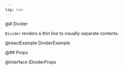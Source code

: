 ```yaml
---
tag: new
---
```


@# Divider

`Divider` renders a thin line to visually separate contents.

@reactExample DividerExample

@## Props

@interface IDividerProps

